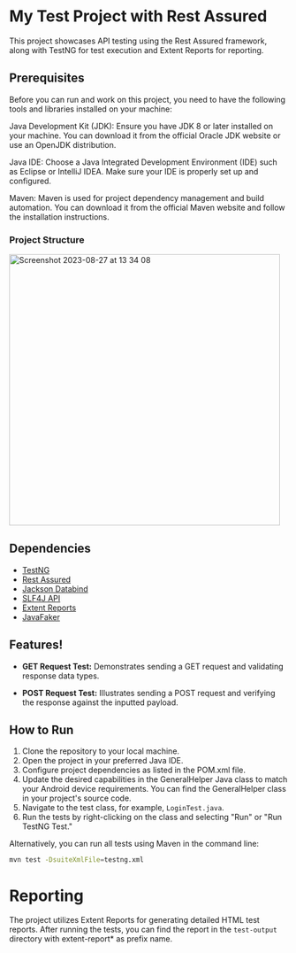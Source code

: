 # My Test Project with Rest Assured

This project showcases API testing using the Rest Assured framework, along with TestNG for test execution and Extent Reports for reporting.

## Prerequisites

Before you can run and work on this project, you need to have the following tools and libraries installed on your machine:

Java Development Kit (JDK): Ensure you have JDK 8 or later installed on your machine. You can download it from the official Oracle JDK website or use an OpenJDK distribution.

Java IDE: Choose a Java Integrated Development Environment (IDE) such as Eclipse or IntelliJ IDEA. Make sure your IDE is properly set up and configured.

Maven: Maven is used for project dependency management and build automation. You can download it from the official Maven website and follow the installation instructions.

### Project Structure
<img width="490" alt="Screenshot 2023-08-27 at 13 34 08" src="https://github.com/wilsooon16/restassured-test-sample/assets/45891415/695af655-5626-4846-a634-87a23e18c6d5">


## Dependencies

- [TestNG](https://testng.org/)
- [Rest Assured](https://rest-assured.io/)
- [Jackson Databind](https://github.com/FasterXML/jackson-databind)
- [SLF4J API](https://www.slf4j.org/)
- [Extent Reports](http://extentreports.com/)
- [JavaFaker](https://github.com/DiUS/java-faker)

## Features!



- **GET Request Test:** Demonstrates sending a GET request and validating response data types.

- **POST Request Test:** Illustrates sending a POST request and verifying the response against the inputted payload.

## How to Run

1. Clone the repository to your local machine.
2. Open the project in your preferred Java IDE.
3. Configure project dependencies as listed in the POM.xml file.
4. Update the desired capabilities in the GeneralHelper Java class to match your Android device requirements. You can find the GeneralHelper class in your project's source code.
5. Navigate to the test class, for example, `LoginTest.java`.
6. Run the tests by right-clicking on the class and selecting "Run" or "Run TestNG Test."

Alternatively, you can run all tests using Maven in the command line:
```bash
mvn test -DsuiteXmlFile=testng.xml
```

# Reporting

The project utilizes Extent Reports for generating detailed HTML test reports. After running the tests, you can find the report in the `test-output` directory with extent-report* as prefix name.
